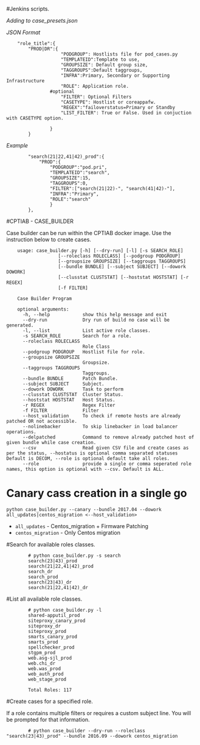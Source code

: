 #Jenkins scripts.

_Adding to case_presets.json_

_JSON Format_

		"role_title":{
			"PROD|DR":{
						"PODGROUP": Hostlists file for pod_cases.py
						"TEMPLATEID":Template to use,
						"GROUPSIZE": Default group size,
						"TAGGROUPS":Default taggroups,
						"INFRA":Primary, Secondary or Supporting Infrastructure
						"ROLE": Application role. 
					#optional 
						"FILTER": Optional Filters
						"CASETYPE": Hostlist or coreappafw.
						"REGEX":"failoverstatus=Primary or Standby
						"LIST_FILTER": True or False. Used in conjuction with CASETYPE option. 
						
					}
			}
	
_Example_

			"search(21|22,41|42)_prod":{
				"PROD":{
					"PODGROUP":"pod.pri",
					"TEMPLATEID":"search",
					"GROUPSIZE":15,
					"TAGGROUPS":0,
					"FILTER":["search(21|22)-", "search(41|42)-"],
					"INFRA":"Primary",
					"ROLE":"search"
					}
			},
			

#CPTIAB - CASE_BUILDER

Case builder can be run within the CPTIAB docker image. Use the instruction below to create cases. 

		usage: case_builder.py [-h] [--dry-run] [-l] [-s SEARCH_ROLE]
                       [--roleclass ROLECLASS] [--podgroup PODGROUP]
                       [--groupsize GROUPSIZE] [--taggroups TAGGROUPS]
                       [--bundle BUNDLE] [--subject SUBJECT] [--dowork DOWORK]
                       [--clusstat CLUSTSTAT] [--hoststat HOSTSTAT] [-r REGEX]
                       [-f FILTER]

		Case Builder Program
		
		optional arguments:
		  -h, --help            show this help message and exit
		  --dry-run             Dry run of build no case will be generated.
		  -l, --list            List active role classes.
		  -s SEARCH_ROLE        Search for a role.
		  --roleclass ROLECLASS
		                        Role Class
		  --podgroup PODGROUP   Hostlist file for role.
		  --groupsize GROUPSIZE
		                        Groupsize.
		  --taggroups TAGGROUPS
		                        Taggroups.
		  --bundle BUNDLE       Patch Bundle.
		  --subject SUBJECT     Subject.
		  --dowork DOWORK       Task to perform
		  --clusstat CLUSTSTAT  Cluster Status.
		  --hoststat HOSTSTAT   Host Status.
		  -r REGEX              Regex Filter
		  -f FILTER             Filter
		  --host_validation     To check if remote hosts are already patched OR not accessible.
		  --nolinebacker        To skip linebacker in load balancer operations.
		  --delpatched          Command to remove already patched host of given bundle while case creation.
		  --csv                 Read given CSV file and create cases as per the status, --hostatus is optional comma separated statuses Default is DECOM, --role is optional default take all roles.
		  --role                provide a single or comma seperated role names, this option is optional with --csv. Default is ALL.                     

# Canary cass creation in a single go

    python case_builder.py --canary --bundle 2017.04 --dowork all_updates|centos_migration <--host_validation>

* `all_updates` - Centos_migration + Firmware Patching
 * `centos_migration` - Only Centos migration

    
#Search for available roles classes.

			# python case_builder.py -s search
			search(23|43)_prod
			search(21|22,41|42)_prod
			search_dr
			search_prod
			search(23|43)_dr
			search(21|22,41|42)_dr

#List all available role classes.

			# python case_builder.py -l 
			shared-apputil_prod
			siteproxy_canary_prod
			siteproxy_dr
			siteproxy_prod
			smarts_canary_prod
			smarts_prod
			spellchecker_prod
			stgpm_prod
			web.asg-sjl_prod
			web.chi_dr
			web.was_prod
			web_auth_prod
			web_stage_prod
			
			Total Roles: 117
			
#Create cases for a specified role.

If a role contains multiple filters or requires a custom subject line. You will be prompted for 
that information. 

			# python case_builder --dry-run --roleclass "search(23|43)_prod" --bundle 2016.09 --dowork centos_migration
			
			
	
